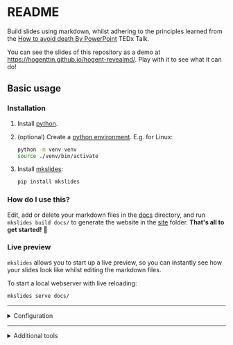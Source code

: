 # README

Build slides using markdown, whilst adhering to the principles learned from the [How to avoid death By PowerPoint](https://www.youtube.com/watch?v=Iwpi1Lm6dFo) TEDx Talk.

You can see the slides of this repository as a demo at https://hogenttin.github.io/hogent-revealmd/. Play with it to see what it can do!

## Basic usage

### Installation

1. Install [python](https://www.python.org/downloads/).
2. (optional) Create a [python environment](https://docs.python.org/3/library/venv.html). E.g. for Linux:

    ```bash
    python -m venv venv
    source ./venv/bin/activate
    ```

3. Install [mkslides](https://pypi.org/project/mkslides/):

    ```bash
    pip install mkslides
    ```

### How do I use this?

Edit, add or delete your markdown files in the [docs](./docs/) directory, and run `mkslides build docs/` to generate the website in the [site](./site) folder. **That's all to get started!** :rocket:

### Live preview

`mkslides` allows you to start up a live preview, so you can instantly see how your slides look like whilst editing the markdown files.

To start a local webserver with live reloading:

```bash
mkslides serve docs/
```

---

<details>

<summary>Configuration</summary>

## Configuration

:bulb: **You don't have to change these files or settings** if you want to keep things simple. In that case, just ignore this section.

### Theme

If you want another theme, you can change the `theme` entries in [mkslides.yml](./mkslides.yml). You can use a local CSS file or an existing link to a CSS file on the internet.

### Landing page

You can add a template to create a nice landing page for your course. It uses the [Mustache template engine](https://mustache.github.io/). See [mkslides](https://pypi.org/project/mkslides/) for more information.

### [mkslides](https://pypi.org/project/mkslides/) options

You can add them to [mkslides.yml](./mkslides.yml).

### [reveal.js](https://revealjs.com/) options

You can also add them to [mkslides.yml](./mkslides.yml).

### Reveal.js plugins

You can add additional functionality using [Reveal.js plugins](https://github.com/hakimel/reveal.js/wiki/Plugins,-Tools-and-Hardware) in the `plugins` entries in [mkslides.yml](./mkslides.yml). E.g., the [Mermaid](https://github.com/zjffun/reveal.js-mermaid-plugin) plugin for drawing graphs is added in this repo as an example on how to do it.

</details>

---

<details>

<summary>Additional tools</summary>

## Additional tools

:bulb: **You don't need this** if you want to keep things simple. In that case, just ignore this section. Otherwise, it's here if you want an example.

### Automatic deployment

This repo automatically builds the slides and pushes them to https://hogenttin.github.io/hogent-revealmd/ whenever a commit is pushed to the `main` branch. This is done using using [GitHub actions](https://docs.github.com/en/actions) . You can find the workflow in the [.github](./.github) folder.

</details>
